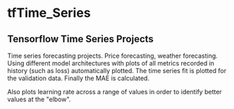 # tfTime_Series
## Tensorflow Time Series Projects 

Time series forecasting projects. Price forecasting, weather forecasting. Using different model architectures with plots of all metrics recorded in history (such as loss) automatically plotted. The time series fit is plotted for the validation data. Finally the MAE is calculated. 
 
Also plots learning rate across a range of values in order to identify better values at the "elbow".
